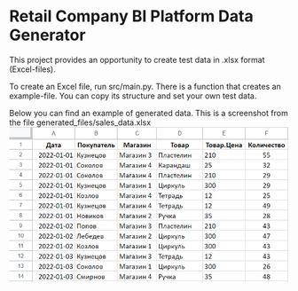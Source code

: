# Retail Company BI Platform Data Generator

This project provides an opportunity to create test data in .xlsx format (Excel-files). 

To create an Excel file, run src/main.py. There is a function that creates an example-file. 
You can copy its structure and set your own test data.

Below you can find an example of generated data. This is a screenshot from the file generated_files/sales_data.xlsx
![img.png](static/generated_data_example.png)